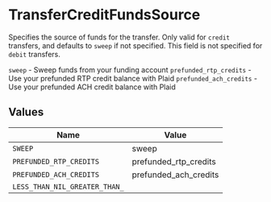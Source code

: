 # TransferCreditFundsSource

Specifies the source of funds for the transfer. Only valid for `credit` transfers, and defaults to `sweep` if not specified. This field is not specified for `debit` transfers.

`sweep` - Sweep funds from your funding account
`prefunded_rtp_credits` - Use your prefunded RTP credit balance with Plaid
`prefunded_ach_credits` - Use your prefunded ACH credit balance with Plaid


## Values

| Name                          | Value                         |
| ----------------------------- | ----------------------------- |
| `SWEEP`                       | sweep                         |
| `PREFUNDED_RTP_CREDITS`       | prefunded_rtp_credits         |
| `PREFUNDED_ACH_CREDITS`       | prefunded_ach_credits         |
| `LESS_THAN_NIL_GREATER_THAN_` | <nil>                         |